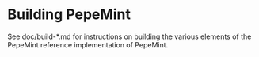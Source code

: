 Building PepeMint
================

See doc/build-*.md for instructions on building the various
elements of the PepeMint reference implementation of PepeMint.
